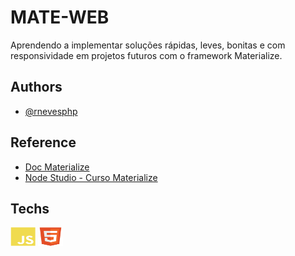 
# MATE-WEB

Aprendendo a implementar soluções rápidas, leves, bonitas e com responsividade em projetos futuros com o framework Materialize.


## Authors

- [@rnevesphp](https://github.com/rnevesphp)


## Reference
 - [Doc Materialize](https://materializecss.com/)
 - [Node Studio - Curso Materialize](https://www.nodestudio.com.br/curso/curso-de-materialize-css)


## Techs
<img align="center" alt="Romeu-Js" height="30" width="40" src="https://raw.githubusercontent.com/devicons/devicon/master/icons/javascript/javascript-plain.svg" />
<img align="center" alt="Romeu-HTML" height="30" width="40" src="https://raw.githubusercontent.com/devicons/devicon/master/icons/html5/html5-original.svg" />